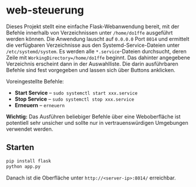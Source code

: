 # web-steuerung

Dieses Projekt stellt eine einfache Flask-Webanwendung bereit, 
 mit der Befehle innerhalb von Verzeichnissen unter `/home/do1ffe`
 ausgeführt werden können. Die Anwendung lauscht auf `0.0.0.0`
 Port `8014` und ermittelt die verfügbaren Verzeichnisse aus den
 Systemd-Service-Dateien unter `/etc/systemd/system`. Es werden alle
 `*.service`-Dateien durchsucht, deren Zeile mit
 `WorkingDirectory=/home/do1ffe` beginnt. Das dahinter angegebene
 Verzeichnis erscheint dann in der Auswahlliste. Die darin ausführbaren
 Befehle sind fest vorgegeben und lassen sich über Buttons anklicken.

Voreingestellte Befehle:

- **Start Service** – `sudo systemctl start xxx.service`
- **Stop Service** – `sudo systemctl stop xxx.service`
- **Erneuern** – `erneuern`

**Wichtig:** Das Ausführen beliebiger Befehle über eine Weboberfläche 
ist potentiell sehr unsicher und sollte nur in vertrauenswürdigen Umgebungen 
verwendet werden.

## Starten
```bash
pip install flask
python app.py
```

Danach ist die Oberfläche unter `http://<server-ip>:8014/` erreichbar.
